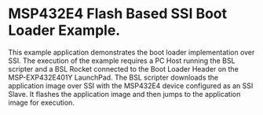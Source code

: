 # MSP432E4 Flash Based SSI Boot Loader Example.

This example application demonstrates the boot loader implementation over
SSI. The execution of the example requires a PC Host running the BSL scripter
and a BSL Rocket connected to the Boot Loader Header on the MSP-EXP432E401Y 
LaunchPad. The BSL scripter downloads the application image over SSI with
the MSP432E4 device configured as an SSI Slave. It flashes the application 
image and then jumps to the application image for execution.
